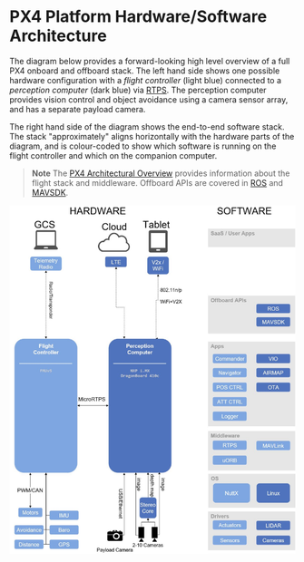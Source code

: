 # PX4 Platform Hardware/Software Architecture

The diagram below provides a forward-looking high level overview of a full PX4 onboard and offboard stack. The left hand side shows one possible hardware configuration with a *flight controller* (light blue) connected to a *perception computer* (dark blue) via [RTPS](../middleware/micrortps.md). The perception computer provides vision control and object avoidance using a camera sensor array, and has a separate payload camera.

The right hand side of the diagram shows the end-to-end software stack. The stack "approximately" aligns horizontally with the hardware parts of the diagram, and is colour-coded to show which software is running on the flight controller and which on the companion computer.

> **Note** The [PX4 Architectural Overview](../concept/architecture.md) provides information about the flight stack and middleware. Offboard APIs are covered in [ROS](../ros/README.md) and [MAVSDK](https://mavsdk.mavlink.io/develop/en/index.html).

![PX4 Platform architecture](../../assets/diagrams/dronecode_platform_architecture.jpg)

<!-- The drawing is on draw.io: https://drive.google.com/file/d/14sgSpcs7NcBatW-qn0dLtyMHvwNMSSlm/view?usp=sharing. Request access from dev team. -->
